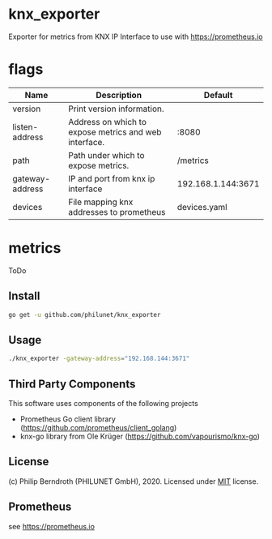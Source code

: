 # knx_exporter
Exporter for metrics from KNX IP Interface to use with https://prometheus.io

# flags
Name     | Description | Default
---------|-------------|---------
version | Print version information. |
listen-address | Address on which to expose metrics and web interface. | :8080
path | Path under which to expose metrics. | /metrics
gateway-address | IP and port from knx ip interface | 192.168.1.144:3671
devices | File mapping knx addresses to prometheus | devices.yaml

# metrics

ToDo

## Install
```bash
go get -u github.com/philunet/knx_exporter
```

## Usage
```bash
./knx_exporter -gateway-address="192.168.144:3671"
```

## Third Party Components
This software uses components of the following projects
* Prometheus Go client library (https://github.com/prometheus/client_golang)
* knx-go library from Ole Krüger (https://github.com/vapourismo/knx-go)

## License
(c) Philip Berndroth (PHILUNET GmbH), 2020. Licensed under [MIT](LICENSE) license.

## Prometheus
see https://prometheus.io
